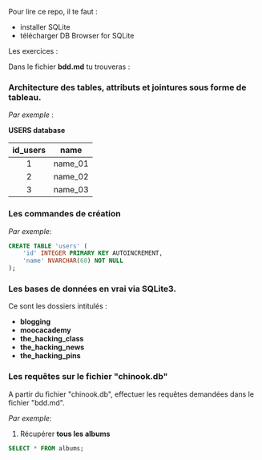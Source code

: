 Pour lire ce repo, il te faut :

- installer SQLite
- télécharger DB Browser for SQLite


Les exercices : 

Dans le fichier **bdd.md** tu trouveras :

### Architecture des tables, attributs et jointures sous forme de tableau. 

_Par exemple_ :

**USERS database**

| id_users | name | 
| :-: | :-: |
| 1 | name_01 |
| 2 | name_02 |
| 3 | name_03 |

### Les commandes de création 

_Par exemple_:

```sql
CREATE TABLE 'users' (
    'id' INTEGER PRIMARY KEY AUTOINCREMENT,
    'name' NVARCHAR(60) NOT NULL
);
```

### Les bases de données en vrai via SQLite3. 

Ce sont les dossiers intitulés : 
- **blogging**
- **moocacademy**
- **the_hacking_class**
- **the_hacking_news**
- **the_hacking_pins**

### Les requêtes sur le fichier "chinook.db"

A partir du fichier "chinook.db", effectuer les requêtes demandées dans le fichier "bdd.md". 

_Par exemple_: 

1. Récupérer **tous les albums**

```sql
SELECT * FROM albums;
```